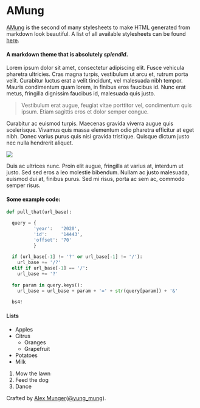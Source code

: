 # AMung

[AMung](https://amunger3.github.io/github-pages-with-jekyll/) is the second of many stylesheets to make HTML generated from
markdown look beautiful. A list of all available stylesheets can be found [here](https://amunger3.github.io/github-pages-with-jekyll/).

#### A markdown theme that is absolutely _splendid_.

Lorem ipsum dolor sit amet, consectetur adipiscing elit. Fusce vehicula pharetra ultricies. Cras magna turpis,
vestibulum ut arcu et, rutrum porta velit. Curabitur luctus erat a velit tincidunt, vel malesuada nibh tempor.
Mauris condimentum quam lorem, in finibus eros faucibus id. Nunc erat metus, fringilla dignissim faucibus id,
malesuada quis justo.

  > Vestibulum erat augue, feugiat vitae porttitor vel, condimentum quis ipsum. Etiam sagittis eros et dolor
  semper congue.

Curabitur ac euismod turpis. Maecenas gravida viverra augue quis scelerisque. Vivamus quis massa elementum odio
pharetra efficitur at eget nibh. Donec varius purus quis nisi gravida tristique. Quisque dictum justo nec nulla
hendrerit aliquet.

<div>
  <img src="https://cloud.githubusercontent.com/assets/1424573/4785631/dc5ddcd2-5d82-11e4-88a2-06fdabbe4fb8.png">
</div>

Duis ac ultrices nunc. Proin elit augue, fringilla at varius at, interdum ut justo. Sed sed eros a leo molestie
bibendum. Nullam ac justo malesuada, euismod dui at, finibus purus. Sed mi risus, porta ac sem ac, commodo
semper risus.

#### Some example code:

```python
def pull_that(url_base):

  query = {
          'year':   '2020',
          'id':     '14443',
          'offset': '70'
          } 
          
  if (url_base[-1] != '?' or url_base[-1] != '/'):
    url_base += '/?'
  elif if url_base[-1] == '/':
    url_base += '?'
    
  for param in query.keys():
    url_base = url_base + param + '=' + str(query[param]) + '&'
    
  bs4!
```

#### Lists

  * Apples
  * Citrus
    * Oranges
    * Grapefruit
  * Potatoes
  * Milk

  1. Mow the lawn
  2. Feed the dog
  3. Dance

Crafted by [Alex Munger](http://70.32.24.16/)([@yung_mung](https://twitter.com/yung_mung)).
